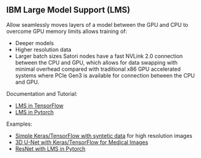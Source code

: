 ## IBM Large Model Support (LMS)

Allow seamlessly moves layers of a model between the GPU and CPU to overcome GPU memory limits allows training of:
- Deeper models
- Higher resolution data
- Larger batch sizes
Satori nodes have a fast NVLink 2.0 connection between the CPU and GPU, which allows for data swapping with minimal overhead compared with traditional x86 GPU accelerated systems where PCIe Gen3 is available for connection between the CPU and GPU.


Documentation and Tutorial:
- [LMS in TensorFlow](https://www.ibm.com/support/knowledgecenter/SS5SF7_1.6.2/navigation/wmlce_getstarted_tflmsv2.html)
- [LMS in Pytorch](https://www.ibm.com/support/knowledgecenter/SS5SF7_1.6.2/navigation/wmlce_getstarted_pytorch.html#wmlce_getstarted_pytorch__lms_section)

Examples:
- [Simple Keras/TensorFlow with syntetic data](https://github.com/IBM/powerai/tree/master/examples/tensorflow_large_model_support/v2) for high resolution images
- [3D U-Net with Keras/TensorFlow for Medical Images](https://github.com/smatzek/3DUnetCNN)
- [ResNet with LMS in Pytorch](https://github.com/mtbrandy/pytorch/wiki/Large-Model-Support#example) 
